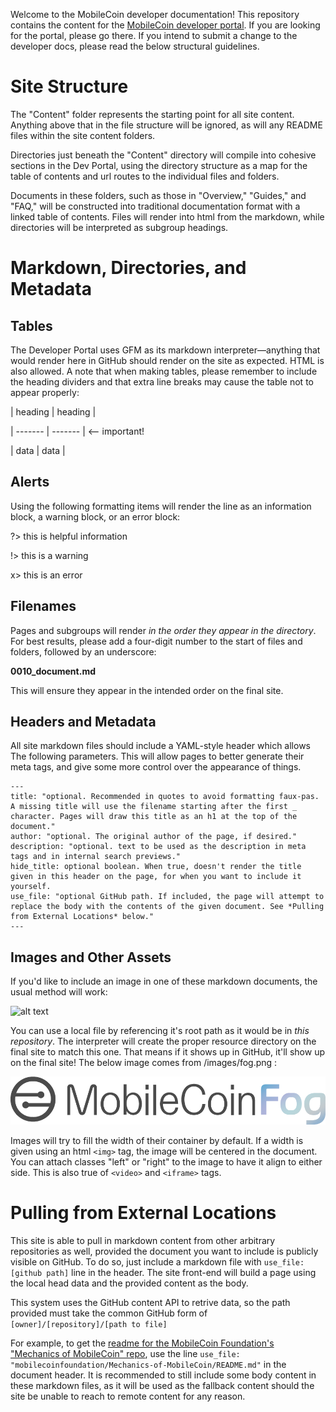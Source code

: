 Welcome to the MobileCoin developer documentation! This repository contains the content for the [MobileCoin developer portal](https://developers.mobilecoin.com). If you are looking for the portal, please go there. If you intend to submit a change to the developer docs, please read the below structural guidelines.

# Site Structure

The "Content" folder represents the starting point for all site content. Anything above that in the file structure will be ignored, as will any README files within the site content folders.

Directories just beneath the "Content" directory will compile into cohesive sections in the Dev Portal, using the directory structure as a map for the table of contents and url routes to the individual files and folders.

Documents in these folders, such as those in "Overview," "Guides," and "FAQ," will be constructed into traditional documentation format with a linked table of contents. Files will render into html from the markdown, while directories will be interpreted as subgroup headings.

# Markdown, Directories, and Metadata

## Tables

The Developer Portal uses GFM as its markdown interpreter—anything that would render here in GitHub should render on the site as expected. HTML is also allowed. A note that when making tables, please remember to include the heading dividers and that extra line breaks may cause the table not to appear properly:

| heading | heading |

| ------- | ------- | <-- important!

| data    | data    |

## Alerts

Using the following formatting items will render the line as an information block, a warning block, or an error block:

?> this is helpful information

!> this is a warning

x> this is an error

## Filenames

Pages and subgroups will render *in the order they appear in the directory*. For best results, please add a four-digit number to the start of files and folders, followed by an underscore:

**0010_document.md**

This will ensure they appear in the intended order on the final site.

## Headers and Metadata

All site markdown files should include a YAML-style header which allows The following parameters. This will allow pages to better generate their meta tags, and give some more control over the appearance of things.

```
---
title: "optional. Recommended in quotes to avoid formatting faux-pas. A missing title will use the filename starting after the first _ character. Pages will draw this title as an h1 at the top of the document."
author: "optional. The original author of the page, if desired."
description: "optional. text to be used as the description in meta tags and in internal search previews."
hide_title: optional boolean. When true, doesn't render the title given in this header on the page, for when you want to include it yourself.
use_file: "optional GitHub path. If included, the page will attempt to replace the body with the contents of the given document. See *Pulling from External Locations* below."
---
```

## Images and Other Assets

If you'd like to include an image in one of these markdown documents, the usual method will work:

![alt text](https://mobilecoin.com/images/heart.svg)

You can use a local file by referencing it's root path as it would be in *this repository*. The interpreter will create the proper resource directory on the final site to match this one. That means if it shows up in GitHub, it'll show up on the final site! The below image comes from /images/fog.png :

![start with a slash](/images/fog.png)

Images will try to fill the width of their container by default. If a width is given using an html `<img>` tag, the image will be centered in the document. You can attach classes "left" or "right" to the image to have it align to either side. This is also true of `<video>` and `<iframe>` tags.

# Pulling from External Locations

This site is able to pull in markdown content from other arbitrary repositories as well, provided the document you want to include is publicly visible on GitHub. To do so, just include a markdown file with `use_file: [github path]` line in the header. The site front-end will build a page using the local head data and the provided content as the body.

This system uses the GitHub content API to retrive data, so the path provided must take the common GitHub form of `[owner]/[repository]/[path to file]`

For example, to get the [readme for the MobileCoin Foundation's "Mechanics of MobileCoin" repo](https://github.com/mobilecoinfoundation/Mechanics-of-MobileCoin/blob/master/README.md), use the line `use_file: "mobilecoinfoundation/Mechanics-of-MobileCoin/README.md"` in the document header. It is recommended to still include some body content in these markdown files, as it will be used as the fallback content should the site be unable to reach to remote content for any reason.
